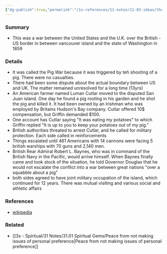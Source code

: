 ```yaml
---
{"dg-publish":true,"permalink":"/1x-references/11-notes/11-03-ideas/the-pig-war/","title":"The pig war","noteIcon":""}
---
```



### Summary
- This was a war between the United States and the U.K. over the British - US border in between vancouver island and the state of Washington in 1859

### Details
- It was called the Pig War because it was triggered by teh shooting of a pig. There were no casualties.
- There had been some dispute about the actual boundary between US and UK. The matter remained unresolved for a long time (13yrs)
- An American farmer named Luman Cutlar moved to the disputed San Juan island. One day he found a pig rooting in his garden and he shot the pig and killed it. It had been owned by an Irishman who was employed by Britains Hudson's Bay company. Cutlar offered 10$ compensation, but Griffin demanded $100. 
- One account has Cutlar saying "It was eating my potatoes" to which Griffin replied "It is up to you to keep your potatoes out of my pig."
- British authorities threated to arrest Cutlar, and he called for military protection. Each side called in reinforcements
- Things escalated until 461 Americans with 14 cannons were facing 5 british warships with 70 guns and 2,140 men.
- British Rear Admiral Robert L. Baynes, who was in command of the British Navy in the Pacific, would arrive himself. When Baynes finally came and took stock of the situation, he told Governor Douglas that he would not escalate the conflict into a war between great nations "over a squabble about a pig"
- both sides agreed to have joint military occupation of the island, which continued for 12 years. There was mutual visiting and various social and athletic affairs

### References
- [wikipedia](https://en.wikipedia.org/wiki/Pig_War_(1859))

### Related
- [[3x - Spiritual/31 Notes/31.01 Spiritual Gems/Peace from not making issues of personal preference\|Peace from not making issues of personal preference]]
